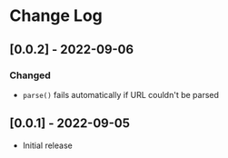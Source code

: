 # Change Log

## [0.0.2] - 2022-09-06

### Changed

- `parse()` fails automatically if URL couldn't be parsed


## [0.0.1] - 2022-09-05

- Initial release
